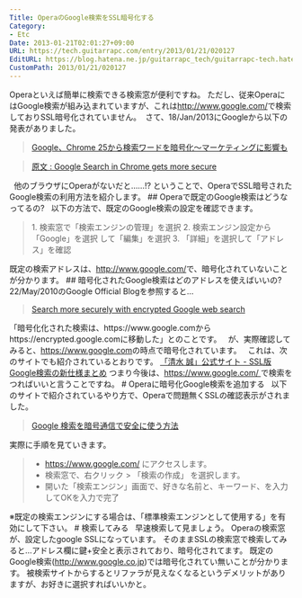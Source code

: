 ```yaml
---
Title: OperaのGoogle検索をSSL暗号化する
Category:
- Etc
Date: 2013-01-21T02:01:27+09:00
URL: https://tech.guitarrapc.com/entry/2013/01/21/020127
EditURL: https://blog.hatena.ne.jp/guitarrapc_tech/guitarrapc-tech.hatenablog.com/atom/entry/11696248318757675334
CustomPath: 2013/01/21/020127
---
```


Operaといえば簡単に検索できる検索窓が便利ですね。 ただし、従来OperaにはGoogle検索が組み込まれていますが、これは<a href="http://www.google.com/" target="_blank">http://www.google.com/</a>で検索しておりSSL暗号化されていません。
 さて、18/Jan/2013にGoogleから以下の発表がありました。
<blockquote><a href="http://internet.watch.impress.co.jp/docs/news/20130121_584281.html" target="_blank">Google、Chrome 25から検索ワードを暗号化～マーケティングに影響も</a></blockquote>
<blockquote><a href="http://blog.chromium.org/2013/01/google-search-in-chrome-gets-more-secure.html" target="_blank">原文 : Google Search in Chrome gets more secure</a></blockquote>
  他のブラウザにOperaがないだと……!? ということで、OperaでSSL暗号されたGoogle検索の利用方法を紹介します。
## Operaで既定のGoogle検索はどうなってるの?
  以下の方法で、既定のGoogle検索の設定を確認できます。
<blockquote>1. 検索窓で「検索エンジンの管理」を選択 2. 検索エンジン設定から「Google」を選択 して「編集」を選択 3. 「詳細」を選択して「アドレス」を確認</blockquote>
既定の検索アドレスは、<a href="http://www.google.com/">http://www.google.com/</a>で、暗号化されていないことが分かります。
## 暗号化されたGoogle検索はどのアドレスを使えばいいの?
  22/May/2010のGoogle Official Blogを参照すると…
<blockquote><a href="http://googleblog.blogspot.jp/2010/05/search-more-securely-with-encrypted.html" target="_blank">Search more securely with encrypted Google web search</a></blockquote>
「暗号化化された検索は、https://www.google.comからhttps://encrypted.google.comに移動した」とのことです。   が、実際確認してみると、<a href="https://www.google.com" target="_blank">https://www.google.com</a>の時点で暗号化されています。   これは、次のサイトでも紹介されているとおりです。 <a href="http://www.cms-ia.info/news/impact-of-google-encrypted-search/" target="_blank">「清水 誠」公式サイト - SSL版Google検索の新仕様まとめ</a> つまり今後は、<a href="https://www.google.com/" target="_blank">https://www.google.com/ </a>で検索をつればいいと言うことですね。
# Operaに暗号化Google検索を追加する
  以下のサイトで紹介されているやり方で、Operaで問題無くSSLの確認表示がされました。
<blockquote><a href="http://webos-goodies.jp/archives/google_search_with_ssl.html" target="_blank">Google 検索を暗号通信で安全に使う方法</a></blockquote>
実際に手順を見ていきます。
<blockquote>


- <a href="https://www.google.com/" target="_blank">https://www.google.com/ </a>にアクセスします。
- 検索窓で、右クリック &gt; 「検索の作成」 を選択します。
- 開いた「検索エンジン」画面で、好きな名前と、キーワード、を入力してOKを入力で完了


</blockquote>
※既定の検索エンジンにする場合は、「標準検索エンジンとして使用する」を有効にして下さい。
# 検索してみる
  早速検索して見ましょう。 Operaの検索窓が、設定したgoogle SSLになっています。
そのままSSLの検索窓で検索してみると…アドレス欄に鍵+安全と表示されており、暗号化されてます。
既定のGoogle検索(<a href="http://www.google.co.jp">http://www.google.co.jp</a>)では暗号化されてい無いことが分かります。
被検索サイトからするとリファラが見えなくなるというデメリットがありますが、お好きに選択すればいいかと。
